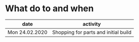 # What do to and when

| date | activity |
| ---- | -------- |
| Mon 24.02.2020  | Shopping for parts and initial build |
